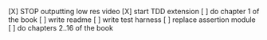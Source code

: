 [X] STOP outputting low res video
[X] start TDD extension
[ ] do chapter 1 of the book
[ ] write readme
[ ] write test harness
[ ] replace assertion module
[ ] do chapters 2..16 of the book

